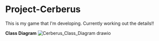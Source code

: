 # Project-Cerberus
This is my game that I'm developing. Currently working out the details!!

**Class Diagram**
![Cerberus_Class_Diagram drawio](https://github.com/Mickael723/Project-Cerberus/assets/137257750/fa674708-2a16-4e18-b083-90e8eb3d4343)
